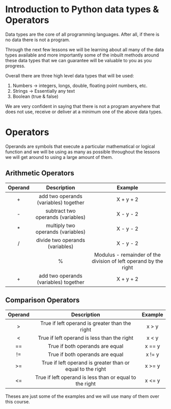 # Introduction to Python data types & Operators

Data types are the core of all programming languages. After all, if there is no data there is not a program.

Through the next few lessons we will be learning about all many of the data types available and more importantly some of the inbuilt methods around these data types that we can guarantee will be valuable to you as you progress.

Overall there are three high level data types that will be used:

1. Numbers -> integers, longs, double, floating point numbers, etc.
2. Strings -> Essentially any text
3. Boolean (true & false) 

We are very confident in saying that there is not a program anywhere that does not use, receive or deliver at a minimum one of the above data types.

# Operators

Operands are symbols that execute a particular mathematical or logical function and we will be using as many as possible throughout the lessons we will get around to using a large amount of them.

## Arithmetic Operators

| Operand    | Description                          | Example    |
|:---------: |:----------------------------:        |:--------:  |
|    +       | add two operands (variables) together| X + y + 2  |
|    -       | subtract two operands (variables)    | X - y - 2  |
|    *       | multiply two operands (variables)    | X - y - 2  |
|    /       | divide two operands (variables)      | X - y - 2  |
    |    %   | Modulus - remainder of the division of left operand by the right    | X - y - 2  |
|    +       | add two operands (variables) together| X + y + 2  |

## Comparison Operators

| Operand    | Description                          | Example         |
|:---------: |:----------------------------:        |:--------:       |
|    >       | True if left operand is greater than the right| x > y  |
|    <       | True if left operand is less than the right| x < y     |
|    ==      | True if both operands are equal            | x == y    |
|    !=      | True if both operands are equal            | x != y    |
|    >=      | True if left operand is greater than or equal to the right| x >= y     |
|    <=      | True if left operand is less than or equal to the right| x <= y     |



Theses are just some of the examples and we will use many of them over this course.